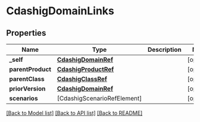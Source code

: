 # CdashigDomainLinks

## Properties
Name | Type | Description | Notes
------------ | ------------- | ------------- | -------------
**_self** | [**CdashigDomainRef**](CdashigDomainRef.md) |  | [optional] 
**parentProduct** | [**CdashigProductRef**](CdashigProductRef.md) |  | [optional] 
**parentClass** | [**CdashigClassRef**](CdashigClassRef.md) |  | [optional] 
**priorVersion** | [**CdashigDomainRef**](CdashigDomainRef.md) |  | [optional] 
**scenarios** | [CdashigScenarioRefElement] |  | [optional] 

[[Back to Model list]](../README.md#documentation-for-models) [[Back to API list]](../README.md#documentation-for-api-endpoints) [[Back to README]](../README.md)


